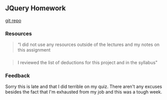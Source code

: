 
## JQuery Homework
[git repo](https://github.com/createlyn/hw_jquery_zahn_caitlyn.git)

### Resources
>“I	did	not	use	any
resources	outside	of	the	lectures	and	my	notes	on	this	assignment


###
> I reviewed the list of deductions for this project and in the syllabus"

### Feedback
Sorry this is late and that I did terrible on my quiz. There aren't any excuses besides the fact that I'm exhausted from my job and this was a tough week.
